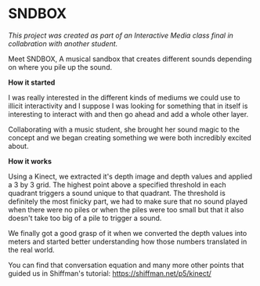 # SNDBOX

*This project was created as part of an Interactive Media class final in collabration with another student.*

Meet SNDBOX, A musical sandbox that creates different sounds depending on where you pile up the sound.

**How it started**

I was really interested in the different kinds of mediums we could use to illicit interactivity and I suppose I was looking for something that in itself is interesting to interact with and then go ahead and add a whole other layer.

Collaborating with a music student, she brought her sound magic to the concept and we began creating something we were both incredibly excited about.

**How it works**

Using a Kinect, we extracted it's depth image and depth values and applied a 3 by 3 grid. The highest point above a specified threshold in each quadrant triggers a sound unique to that quadrant. The threshold is definitely the most finicky part, we had to make sure that no sound played when there were no piles or when the piles were too small but that it also doesn't take too big of a pile to trigger a sound. 

We finally got a good grasp of it when we converted the depth values into meters and started better understanding how those numbers translated in the real world.

You can find that conversation equation and many more other points that guided us in Shiffman's tutorial: https://shiffman.net/p5/kinect/
